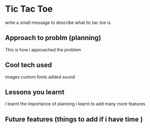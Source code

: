 # Tic Tac Toe

write a small message to describe what tic tac toe is

## Approach to problm (planning)

This is how i approached the problem

## Cool tech used

images 
custom fonts
added sound

## Lessons you learnt
I learnt the importance of planning i learnt to add many more features

## Future features (things to add if i have time )

